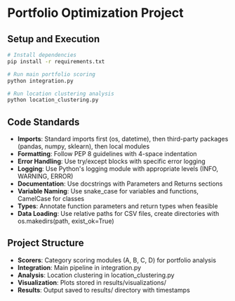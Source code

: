 # Portfolio Optimization Project

## Setup and Execution
```bash
# Install dependencies
pip install -r requirements.txt

# Run main portfolio scoring
python integration.py

# Run location clustering analysis
python location_clustering.py
```

## Code Standards
- **Imports**: Standard imports first (os, datetime), then third-party packages (pandas, numpy, sklearn), then local modules
- **Formatting**: Follow PEP 8 guidelines with 4-space indentation
- **Error Handling**: Use try/except blocks with specific error logging
- **Logging**: Use Python's logging module with appropriate levels (INFO, WARNING, ERROR)
- **Documentation**: Use docstrings with Parameters and Returns sections
- **Variable Naming**: Use snake_case for variables and functions, CamelCase for classes
- **Types**: Annotate function parameters and return types when feasible
- **Data Loading**: Use relative paths for CSV files, create directories with os.makedirs(path, exist_ok=True)

## Project Structure
- **Scorers**: Category scoring modules (A, B, C, D) for portfolio analysis
- **Integration**: Main pipeline in integration.py
- **Analysis**: Location clustering in location_clustering.py
- **Visualization**: Plots stored in results/visualizations/
- **Results**: Output saved to results/ directory with timestamps